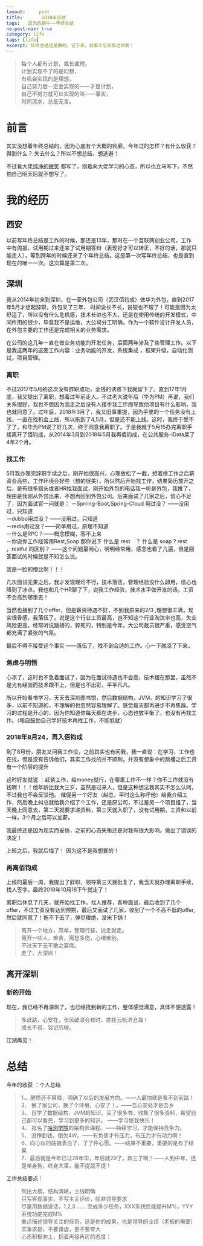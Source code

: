 ```yaml
---
layout:     post
title:       2018年总结
tags:   追光的蜗牛——年终总结
no-post-nav: true
category: life
tags: [life]
excerpt: 年终总结还是要的，记下来，前事不忘后事之师啊！
---
```


> 每个人都有计划，或长或短。<br>
> 计划实现不了的是幻想，<br>
> 有机会实现的是理想，<br>
> 自己努力后一定会实现的——才是计划，<br>
> 自己不努力就可以实现的叫——事实，<br>
> 时间流水，总是无言。<br>

# 前言
其实没想着年终总结的，因为心底有个大概的轮廓，今年过的怎样？有什么收获？ 得到什么？ 失去什么？所以不想总结，想逃避！

不过看大佬[纯净的微笑](http://www.ityouknow.com/springboot/2016/01/06/spring-boot-quick-start.html) 都写了，抱着向大佬学习的心态，所以也立马写下，不然怕自己明天后就不想写了。

# 我的经历

## 西安

以前写年终总结是工作的时候，那还是13年，那时在一个互联网创业公司，工作中有周报，试用期过来还来了试用期答辩（表现好才可以转正，不好的话，那就只能走人），等到跨年的时候还来了个年终总结。这是第一次写年终总结，也是直到现在的唯一一次。这次算是第二次。

## 深圳
我从2014年初来到深圳，在一家外包公司（武汉佰钧成）做华为外包，直到2017年5月才想起辞职，外包呆了三年， 时间说长不长，说短也不短了！可能是因为太舒适了，所以没有什么危机感，技术长进也不大，还是在使用传统的开发模式，中间件用的很少，毕竟我不是运维，大公司分工明确，作为一个软件设计开发人员，在外包主要的工作还是完成相关的业务需求。

在公司的这几年一直在做业务功能的开发任务，后面两年涉及了些管理工作。以下是我这两年的这要工作内容：业务功能的开发，系统集成 ，框架升级，自动化测试，项目管理。

### 离职
不过2017年5月的这次没有辞职成功，金钱的诱惑下我就留下了。直到17年1月底，我又提出了离职，想着过年前走人。不过老大说年后（华为PM）再说，我们关系很好，我也不想因为我走之后没有人接手我工作而导致他项目有什么影响，我也就同意了。过年后，2018年3月了，我又旧事重提，因为手里的一个任务没有上线，一直在找机会上线，所以拖到了4,5月，但是还不能上线。这时，我终于受不了了，和华为PM说了好几次，终于同意我离职了。于是我就于5月15办完离职手续离开了佰钧成，从2014年3月到2018年5月我再佰钧成，在公共服务-iData呆了4年2个月。

### 找工作
5月我办理完辞职手续之后，刚开始很高兴，心理放松了一截，想着换工作之后薪资会高些，工作环境会好些（想的很美），所以然后开始找工作，结果简历放开之后，是有很多猎头或者HR找我面试，刚开始外包的电话我一听是外包，我推了，理由是我刚从外包出来，不想再回到外包公司。后来面试了几家之后，信心不足了，因为面试官一问就是：
－Sprring-Boot,Spring-Cloud 用过没？ ——没用过，只知道<br>
－dubbo用过没？ ——没用过，只知道<br>
－redis用过没？——简单用过，原理不知道<br>
－什么是RPC？——概念模糊，答不上来<br>
－你说你工作经常用Rest,Soap 那你说下 什么是 rest　？ 什么是 soap ?  rest<br>，restful 的区别？ ——这个问题最闹心，明明经常用，感念也看了几遍，但是回答面试的时候就是不知怎么说。<br>

我是一脸的懵比啊！！！

几次面试无果之后，我才发现理论不行，技术落伍，管理经验没什么卵用，信心也降到了冰点。我也和几个HR聊了下，说我工作经验，技术水平做开发的话，工资不会高到哪里去！

当然也接到了几个offer，但是薪资待遇不好，不到我原来的2/3 ,理想很丰满，现实很骨感，我落伍了。说是这个行业工资最高，岂不知这个行业淘汰率也高，失业风险更高。经常听说跳楼的，猝死的，特别是今年，大公司裁员很严重，感觉空气都充满了紧张的气氛。

最后不得不接受这个事实 ——落伍了，找不到合适的工作。心一下就凉了下来。

### 焦虑与明悟
心凉了，这时也不急着面试了，因为在面试待遇也不会高，技术摆在那里，虽然不是光有经验而技术跟不上，但是也不出彩，平平凡凡。

所以开始看书学习，天天去深圳图书馆，然后数据结构，JVM，的知识学习了很多，以前不知道的，不理解的也忽然容易理解了。感觉每天都再进步不再焦躁。学习的过程是开心的，因为你知道你每天都在进步，心态也放平衡了。也没有再找工作。（暗自鼓励自己学好技术再找工作，不能低就）


### 2018年8月24，再入佰钧成

到了8月份，朋友又问我工作没，之前其实也有问我，我一直说：在学习，工作也在找，但是没有告诉他们，其实工作找的并不顺利，并没有想象中的跳槽之后工资有一个阶层的提升

这时好友就说 ：赶紧工作，给money就行，在哪里工作不一样？你不工作就没有钱啊！！！他年龄比我大三岁，虽然是过来人，但是这种想法我其实不怎么认同，不过我也不会反驳他。
催促另一个好友（赳总，平时这么称呼他）给我介绍工作，然后晚上纠总就给我介绍了个工作，还是原公司，不过是另一个项目组了，当天晚上同意去，第二天就要求递资料，第三天就入职了，没有试用期，工资和以前一样，3个月之后可以加薪。

我最终还是因为现实而妥协，之前的心态失衡还是对我有很大影响。做出了错误的决定！

上班之后，我就后悔了！ 因为这不是我想要的！


### 再离佰钧成
上线的最后一周，我提出了辞职，领导第三天就批复了，我当天就办理离职手续，找人签字。最终2018年10月18下午就走了！

离职后休息了几天，就开始找工作，找人推荐，各种面试，最后收到了几个offer，不过工资没有达到预期，最后又面试了几家，收到了一个不高不低的offer, 然后就同意了！拖不下去了，弹尽粮绝，没米下锅！

> 离开一个地方，简单，整理行装，说走就走。<br>
> 离开一些人，难舍，离愁多伤，心绪难别。<br>
> 不过天下无不散之宴席。<br>
> 走了，大深圳！<br>

## 离开深圳
### 新的开始
现在，我已经不再深圳了，也已经找到新的工作，整体感觉满意，具体不便透露！

> 多歧路，心安在，长风破浪会有时，直挂云帆济沧海！<br>
> 成长不易，铭记历程。<br>

江湖再见！
# 总结
今年的收获 ：个人总结
> 1.、醒悟还不算晚，明确了以后的发展方向。——人最怕就是看不到前路！<br>
> 2、 换了家公司，换了个环境，心安了！。——吾心安处才是吾乡<br>
> 3、 自学了数据结构，JVM的知识。买了很多书，收集了很多资料，希望自己都可以看完，学习到更多的知识。 ——学习使我快乐！<br>
> 4、 报名了[咕泡学院](https://www.gupaoedu.com/course-java.html)的架构师课程。——持续学习，才能保持竞争力。<br>
> 5、 没挣到钱，倒欠4W。——有负债才有压力，有压力才有动力啊！<br>
> 6、向心仪的姑娘表白了，了了件心愿。——结果不重要，重要的是有了结果<br>
> 7、最后就是今年已过28年华，年后就29了，奔三了啊！——人到中年，还是单身狗，终身大事，能不提就不提！<br>
 
工作总结要点：
> 列出大纲，结构清晰，主线明确<br>
> 只写客观事实，不写主关评价，除非领导要求<br>
> 尽量用数据说话，1,2,3 …… 完成多少任务，XXX系统性能提升M%，YYY系统功能完成N%<br>
> 重点描述领导关注的任务，这是你的成果，也是领导的业绩（老板的需要）<br>
 > 实事求是，不要谦虚，更不要夸大<br>
 > 心态积极向上，抱着再接再厉的态度：<br>